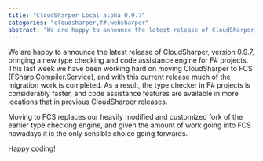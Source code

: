 ```yaml
---
title: "CloudSharper Local alpha 0.9.7"
categories: "cloudsharper,f#,websharper"
abstract: "We are happy to announce the latest release of CloudSharper, version 0.9.7, bringing a new type checking and code assistance engine for F# projects. This last week we have been working hard on moving CloudSharper to FCS (FSharp.Compiler.Service), and with this current release much of the migration work is completed. As a result, the type checker in F# projects is considerably faster, and code assistance features are available in more locations that in previous CloudSharper releases."
---
```

We are happy to announce the latest release of CloudSharper, version 0.9.7, bringing a new type checking and code assistance engine for F# projects. This last week we have been working hard on moving CloudSharper to FCS ([FSharp.Compiler.Service](https://github.com/fsharp/FSharp.Compiler.Service)), and with this current release much of the migration work is completed. As a result, the type checker in F# projects is considerably faster, and code assistance features are available in more locations that in previous CloudSharper releases.

Moving to FCS replaces our heavily modified and customized fork of the earlier type checking engine, and given the amount of work going into FCS nowadays it is the only sensible choice going forwards.

Happy coding!